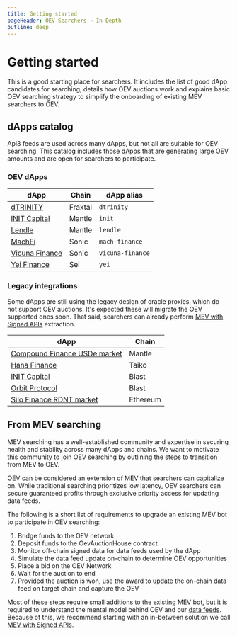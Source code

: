 ```yaml
---
title: Getting started
pageHeader: OEV Searchers → In Depth
outline: deep
---
```


<PageHeader/>

# Getting started

This is a good starting place for searchers. It includes the list of good dApp candidates for searching, details how OEV auctions
work and explains basic OEV searching strategy to simplify the onboarding of
existing MEV searchers to OEV.

## dApps catalog

Api3 feeds are used across many dApps, but not all are suitable for OEV searching. This catalog includes those dApps that are generating large OEV amounts and are open for searchers to participate.

### OEV dApps

<!-- NOTE: Make sure these are sorted alphabetically; title matches information in @api3/contracts; homepage points to the dApp market (can differ from dApp landing page) -->

| dApp                                                 | Chain   | dApp alias       |
| ---------------------------------------------------- | ------- | ---------------- |
| [dTRINITY](https://dtrinity.org/)                    | Fraxtal | `dtrinity`       |
| [INIT Capital](https://app.init.capital/?chain=5000) | Mantle  | `init`           |
| [Lendle](https://lendle.xyz/)                        | Mantle  | `lendle`         |
| [MachFi](https://www.machfi.xyz/)                    | Sonic   | `mach-finance`   |
| [Vicuna Finance](https://vicunafinance.com/)         | Sonic   | `vicuna-finance` |
| [Yei Finance](https://www.yei.finance/)              | Sei     | `yei`            |

### Legacy integrations

Some dApps are still using the legacy design of oracle proxies, which do not support OEV auctions. It's expected these will migrate the OEV supported ones soon. That said, searchers can already
perform [MEV with Signed APIs](/oev-searchers/in-depth/mev-with-signed-apis)
extraction.

<!-- NOTE: Make sure these are sorted alphabetically; title matches information in @api3/contracts; homepage points to the dApp market (can differ from dApp landing page) -->

| dApp                                                                                                 | Chain    |
| ---------------------------------------------------------------------------------------------------- | -------- |
| [Compound Finance USDe market](https://app.compound.finance/markets/usde-mantle)                     | Mantle   |
| [Hana Finance](https://www.hana.finance/)                                                            | Taiko    |
| [INIT Capital](https://app.init.capital/?chain=81457)                                                | Blast    |
| [Orbit Protocol](https://orbitlending.io/)                                                           | Blast    |
| [Silo Finance RDNT market](https://app.silo.finance/silo/0x19d3F8D09773065867e9fD11716229e73481c55A) | Ethereum |

## From MEV searching

MEV searching has a well-established community and expertise in securing health
and stability across many dApps and chains. We want to motivate this community
to join OEV searching by outlining the steps to transition from MEV to OEV.

OEV can be considered an extension of MEV that searchers can capitalize on. While traditional searching prioritizes low latency, OEV searchers can secure guaranteed profits through exclusive priority access for updating data feeds.

The following is a short list of requirements to upgrade an existing MEV
bot to participate in OEV searching:

1. Bridge funds to the OEV network
2. Deposit funds to the OevAuctionHouse contract
3. Monitor off-chain signed data for data feeds used by the dApp
4. Simulate the data feed update on-chain to determine OEV opportunities
5. Place a bid on the OEV Network
6. Wait for the auction to end
7. Provided the auction is won, use the award to update the on-chain data feed on target chain and capture
   the OEV

Most of these steps require small additions to the existing MEV bot, but it is
required to understand the mental model behind OEV and our
[data feeds](/oev-searchers/in-depth/data-feeds/). Because of this, we recommend starting
with an in-between solution we call
[MEV with Signed APIs](/oev-searchers/in-depth/mev-with-signed-apis).
